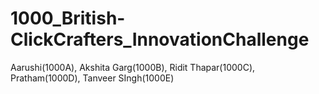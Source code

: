 # 1000_British-ClickCrafters_InnovationChallenge
Aarushi(1000A), Akshita Garg(1000B), Ridit Thapar(1000C), Pratham(1000D), Tanveer SIngh(1000E)
